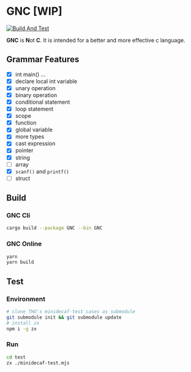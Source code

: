 # GNC [WIP]

[![Build And Test](https://github.com/PAN-Ziyue/GNC/workflows/CI/badge.svg?event=push)](https://github.com/PAN-Ziyue/GNC/actions?workflow=CI)


**GNC** is **N**ot **C**. It is intended for a better and more effective c language.

## Grammar Features

- [x] int main() ...
- [x] declare local int variable
- [x] unary operation  
- [x] binary operation
- [x] conditional statement
- [x] loop statement
- [x] scope 
- [x] function
- [x] global variable
- [x] more types
- [x] cast expression
- [x] pointer
- [x] string
- [ ] array
- [x] `scanf()` and `printf()`
- [ ] struct

## Build

### GNC Cli

```bash
cargo build --package GNC --bin GNC
```

### GNC Online

```bash
yarn
yarn build
```

## Test

### Environment

```bash
# clone THU's minidecaf-test cases as submodule
git submodule init && git submodule update
# install zx
npm i -g zx
```

### Run

```bash
cd test
zx ./minidecaf-test.mjs
```
